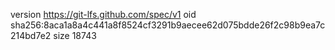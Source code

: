 version https://git-lfs.github.com/spec/v1
oid sha256:8aca1a8a4c441a8f8524cf3291b9aecee62d075bdde26f2c98b9ea7c214bd7e2
size 18743
